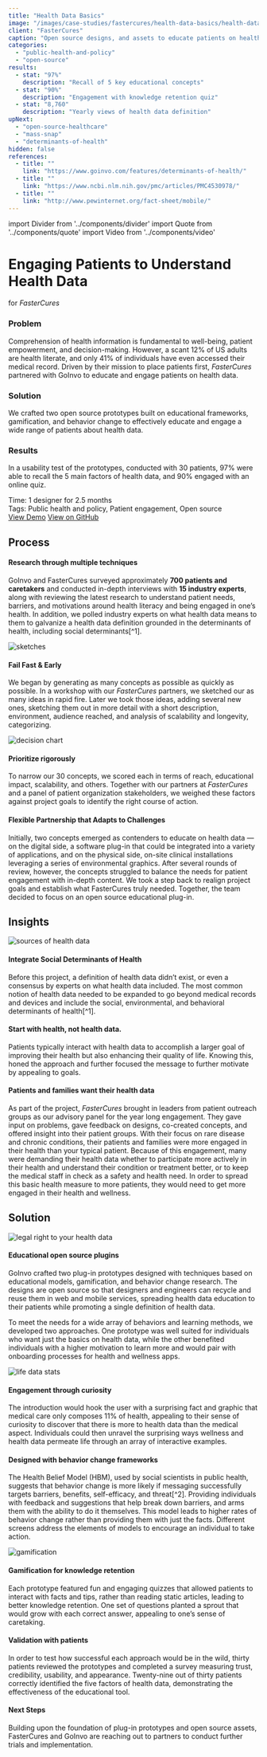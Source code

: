 ```yaml
---
title: "Health Data Basics"
image: "/images/case-studies/fastercures/health-data-basics/health-data-basics_hero.jpg"
client: "FasterCures"
caption: "Open source designs, and assets to educate patients on health data."
categories:
  - "public-health-and-policy"
  - "open-source"
results:
  - stat: "97%"
    description: "Recall of 5 key educational concepts"
  - stat: "90%"
    description: "Engagement with knowledge retention quiz"
  - stat: "8,760"
    description: "Yearly views of health data definition"
upNext:
  - "open-source-healthcare"
  - "mass-snap"
  - "determinants-of-health"
hidden: false
references:
  - title: ""
    link: "https://www.goinvo.com/features/determinants-of-health/"
  - title: ""
    link: "https://www.ncbi.nlm.nih.gov/pmc/articles/PMC4530978/"
  - title: ""
    link: "http://www.pewinternet.org/fact-sheet/mobile/"
---
```


import Divider from '../components/divider'
import Quote from '../components/quote'
import Video from '../components/video'

# Engaging Patients to Understand Health Data
for *FasterCures*

<!-- <Video
  sources={[
    {src: "/videos/homepage/sdoh-hero.mp4", format: "mp4"},
    {src: "/videos/homepage/sdoh-hero.webm", format: "webm"}
  ]}
  poster="/images/homepage/doh-hero-poster.jpg"
  fallback="/images/homepage/doh-hero-fallback.jpg"
  loop
/> -->

### Problem

Comprehension of health information is fundamental to well-being, patient empowerment, and decision-making. However, a scant 12% of US adults are health literate, and only 41% of individuals have even accessed their medical record. Driven by their mission to place patients first, *FasterCures* partnered with GoInvo to educate and engage patients on health data.

### Solution

We crafted two open source prototypes built on educational frameworks, gamification, and behavior change to effectively educate and engage a wide range of patients about health data.

### Results

In a usability test of the prototypes, conducted with 30 patients, 97% were able to recall the 5 main factors of health data, and 90% engaged with an online quiz.

<span class="text--uppercase text--gray text--bold text--spacing">Time:</span> 1 designer for 2.5 months<br/>
<span class="text--uppercase text--gray text--bold text--spacing">Tags:</span> Public health and policy, Patient engagement, Open source
<br />
<a href="https://www.healthdatabasics.org/" class="button button--primary button--lg margin-top--double margin-bottom--half  margin-right--only-lg">View Demo</a>
<a href="https://github.com/goinvo/HealthDataBasics" class="button button--primary button--lg margin-top--double margin-bottom--half">View on GitHub</a>

<Divider />

## Process

#### Research through multiple techniques
GoInvo and FasterCures surveyed approximately **700 patients and caretakers** and conducted in-depth interviews with **15 industry experts**, along with reviewing the latest research to understand patient needs, barriers, and motivations around health literacy and being engaged in one’s health. In addition, we polled industry experts on what health data means to them to galvanize a health data definition grounded in the determinants of health, including social determinants[^1].

![sketches](/images/case-studies/fastercures/health-data-basics/health-data-basics-sketches.jpg)

#### Fail Fast & Early
We began by generating as many concepts as possible as quickly as possible. In a workshop with our *FasterCures* partners, we sketched our as many ideas in rapid fire. Later we took those ideas, adding several new ones, sketching them out in more detail with a short description, environment, audience reached, and analysis of scalability and longevity, categorizing.

![decision chart](/images/case-studies/fastercures/health-data-basics/Health-data-basics-decision-chart.jpg)

#### Prioritize rigorously
To narrow our 30 concepts, we scored each in terms of reach, educational impact, scalability, and others. Together with our partners at *FasterCures* and a panel of patient organization stakeholders, we weighed these factors against project goals to identify the right course of action.

#### Flexible Partnership that Adapts to Challenges
Initially, two concepts emerged as contenders to educate on health data &mdash;on the digital side, a software plug-in that could be integrated into a variety of applications, and on the physical side, on-site clinical installations leveraging a series of environmental graphics. After several rounds of review, however, the concepts struggled to balance the needs for patient engagement with in-depth content. We took a step back to realign project goals and establish what FasterCures truly needed. Together, the team decided to focus on an open source educational plug-in.

<Divider />

## Insights

![sources of health data](/images/case-studies/fastercures/health-data-basics/Health-data-basics-datasources.jpg)

#### Integrate Social Determinants of Health
Before this project, a definition of health data didn’t exist, or even a consensus by experts on what health data included. The most common notion of health data needed to be expanded to go beyond medical records and devices and include the social, environmental, and behavioral determinants of health[^1].

#### Start with health, not health data.
Patients typically interact with health data to accomplish a larger goal of improving their health but also enhancing their quality of life. Knowing this, honed the approach and further focused the message to further motivate by appealing to goals.

#### Patients and families want their health data
As part of the project, *FasterCures* brought in leaders from patient outreach groups as our advisory panel for the year long engagement. They gave input on problems, gave feedback on designs, co-created concepts, and offered insight into their patient groups. With their focus on rare disease and chronic conditions, their patients and families were more engaged in their health than your typical patient. Because of this engagement, many were demanding their health data whether to participate more actively in their health and understand their condition or treatment better, or to keep the medical staff in check as a safety and health need. In order to spread this basic health measure to more patients, they would need to get more engaged in their health and wellness.

## Solution

![legal right to your health data](/images/case-studies/fastercures/health-data-basics/health-data-basics-solution.jpg)

#### Educational open source plugins
GoInvo crafted two plug-in prototypes designed with techniques based on educational models, gamification, and behavior change research. The designs are open source so that designers and engineers can recycle and reuse them in web and mobile services, spreading health data education to their patients while promoting a single definition of health data.

To meet the needs for a wide array of behaviors and learning methods, we developed two approaches. One prototype was well suited for individuals who want just the basics on health data, while the other benefited individuals with a higher motivation to learn more and would pair with onboarding processes for health and wellness apps.

![life data stats](/images/case-studies/fastercures/health-data-basics/health-data-basics-narrative.jpg)

#### Engagement through curiosity
The introduction would hook the user with a surprising fact and graphic that medical care only composes 11% of health, appealing to their sense of curiosity to discover that there is more to health data than the medical aspect. Individuals could then unravel the surprising ways wellness and health data permeate life through an array of interactive examples.

#### Designed with behavior change frameworks
The Health Belief Model (HBM), used by social scientists in public health, suggests that behavior change is more likely if messaging successfully targets barriers, benefits, self-efficacy, and threat[^2]. Providing individuals with feedback and suggestions that help break down barriers, and arms them with the ability to do it themselves. This model leads to higher rates of behavior change rather than providing them with just the facts. Different screens address the elements of models to encourage an individual to take action.

![gamification](/images/case-studies/fastercures/health-data-basics/health-data-basics-gamification.jpg)

#### Gamification for knowledge retention
Each prototype featured fun and engaging quizzes that allowed patients to interact with facts and tips, rather than reading static articles, leading to better knowledge retention. One set of questions planted a sprout that would grow with each correct answer, appealing to one’s sense of caretaking.

#### Validation with patients
In order to test how successful each approach would be in the wild, thirty patients reviewed the prototypes and completed a survey measuring trust, credibility, usability, and appearance. Twenty-nine out of thirty patients correctly identified the five factors of health data, demonstrating the effectiveness of the educational tool.

#### Next Steps
Building upon the foundation of plug-in prototypes and open source assets, FasterCures and GoInvo are reaching out to partners to conduct further trials and implementation.
